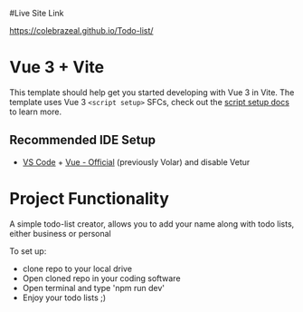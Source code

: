 #Live Site Link 

https://colebrazeal.github.io/Todo-list/

# Vue 3 + Vite

This template should help get you started developing with Vue 3 in Vite. The template uses Vue 3 `<script setup>` SFCs, check out the [script setup docs](https://v3.vuejs.org/api/sfc-script-setup.html#sfc-script-setup) to learn more.

## Recommended IDE Setup

- [VS Code](https://code.visualstudio.com/) + [Vue - Official](https://marketplace.visualstudio.com/items?itemName=Vue.volar) (previously Volar) and disable Vetur


# Project Functionality 

A simple todo-list creator, allows you to add your name along with todo lists, either business or personal

To set up: 

* clone repo to your local drive
* Open cloned repo in your coding software
* Open terminal and type 'npm run dev'
* Enjoy your todo lists ;)
